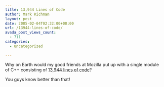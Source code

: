 ```yaml
---
title: 13,944 Lines of Code
author: Mark Richman
layout: post
date: 2005-02-04T02:32:00+00:00
url: /13944-lines-of-code/
avada_post_views_count:
  - 711
categories:
  - Uncategorized

---
```

Why on Earth would my good friends at Mozilla put up with a single module of C++ consisting of [13,944 lines of code][1]?

You guys know better than that!

 [1]: http://lxr.mozilla.org/mozilla/source/layout/base/nsCSSFrameConstructor.cpp